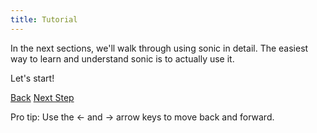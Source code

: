 ```yaml
---
title: Tutorial
---
```


In the next sections, we'll walk through using sonic in detail. The easiest way to learn and understand sonic is to actually use it.

Let's start!

<a id="prev" class="btn btn-basic" href="{% link _docs/install-bastion.md %}">Back</a>
<a id="next" class="btn btn-primary" href="{% link _docs/tutorial-ssh.md %}">Next Step</a>
<p class="keyboard-tip">Pro tip: Use the <- and -> arrow keys to move back and forward.</p>
